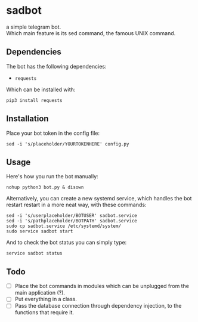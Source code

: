 # sadbot
a simple telegram bot.  
Which main feature is its sed command, the famous UNIX command.

## Dependencies
The bot has the following dependencies:
- `requests`

Which can be installed with:
```
pip3 install requests
```

## Installation
Place your bot token in the config file:
```
sed -i 's/placeholder/YOURTOKENHERE' config.py
```

## Usage
Here's how you run the bot manually:  
```
nohup python3 bot.py & disown
```
Alternatively, you can create a new systemd service, which handles the bot restart
restart in a more neat way, with these commands:
```
sed -i 's/userplaceholder/BOTUSER' sadbot.service
sed -i 's/pathplaceholder/BOTPATH' sadbot.service
sudo cp sadbot.service /etc/systemd/system/
sudo service sadbot start
```
And to check the bot status you can simply type:
```
service sadbot status
```

## Todo
- [ ] Place the bot commands in modules which can be unplugged from the
main application (?).
- [ ] Put everything in a class.
- [ ] Pass the database connection through dependency injection, to the
functions that require it.
